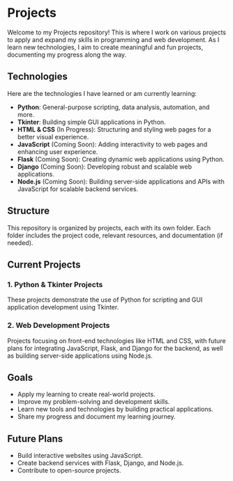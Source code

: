 # Projects

Welcome to my Projects repository! This is where I work on various projects to apply and expand my skills in programming and web development. As I learn new technologies, I aim to create meaningful and fun projects, documenting my progress along the way.

## Technologies

Here are the technologies I have learned or am currently learning:

- **Python**: General-purpose scripting, data analysis, automation, and more.
- **Tkinter**: Building simple GUI applications in Python.
- **HTML & CSS** (In Progress): Structuring and styling web pages for a better visual experience.
- **JavaScript** (Coming Soon): Adding interactivity to web pages and enhancing user experience.
- **Flask** (Coming Soon): Creating dynamic web applications using Python.
- **Django** (Coming Soon): Developing robust and scalable web applications.
- **Node.js** (Coming Soon): Building server-side applications and APIs with JavaScript for scalable backend services.

## Structure

This repository is organized by projects, each with its own folder. Each folder includes the project code, relevant resources, and documentation (if needed).

## Current Projects

### 1. Python & Tkinter Projects
These projects demonstrate the use of Python for scripting and GUI application development using Tkinter.

### 2. Web Development Projects
Projects focusing on front-end technologies like HTML and CSS, with future plans for integrating JavaScript, Flask, and Django for the backend, as well as building server-side applications using Node.js.

## Goals
- Apply my learning to create real-world projects.
- Improve my problem-solving and development skills.
- Learn new tools and technologies by building practical applications.
- Share my progress and document my learning journey.

## Future Plans
- Build interactive websites using JavaScript.
- Create backend services with Flask, Django, and Node.js.
- Contribute to open-source projects.
